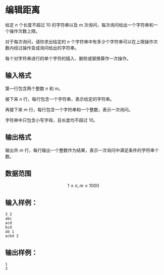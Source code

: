 # 编辑距离

给定 $n$ 个长度不超过 $10$ 的字符串以及 $m$ 次询问，每次询问给出一个字符串和一个操作次数上限。

对于每次询问，请你求出给定的 $n$ 个字符串中有多少个字符串可以在上限操作次数内经过操作变成询问给出的字符串。

每个对字符串进行的单个字符的插入、删除或替换算作一次操作。

## 输入格式
第一行包含两个整数 $n$ 和 $m$。

接下来 $n$ 行，每行包含一个字符串，表示给定的字符串。

再接下来 $m$ 行，每行包含一个字符串和一个整数，表示一次询问。

字符串中只包含小写字母，且长度均不超过 $10$。

## 输出格式

输出共 $m$ 行，每行输出一个整数作为结果，表示一次询问中满足条件的字符串个数。

## 数据范围

$$
1 \le n,m \le 1000
$$

## 输入样例：

```text
3 2
abc
acd
bcd
ab 1
acbd 2
```

## 输出样例：

```text
1
3
```
